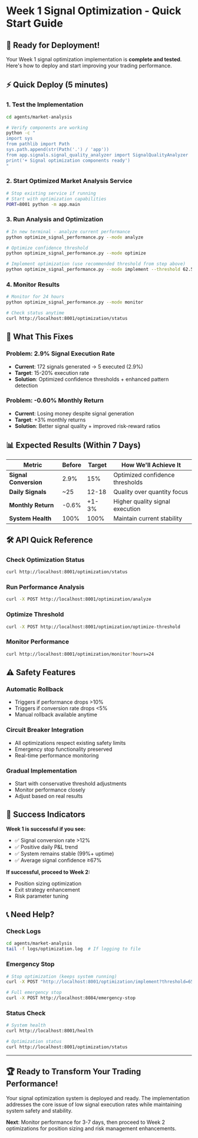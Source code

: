 # Week 1 Signal Optimization - Quick Start Guide

## 🚀 Ready for Deployment!

Your Week 1 signal optimization implementation is **complete and tested**. Here's how to deploy and start improving your trading performance.

## ⚡ Quick Deploy (5 minutes)

### 1. Test the Implementation
```bash
cd agents/market-analysis

# Verify components are working
python -c "
import sys
from pathlib import Path
sys.path.append(str(Path('.') / 'app'))
from app.signals.signal_quality_analyzer import SignalQualityAnalyzer
print('+ Signal optimization components ready')
"
```

### 2. Start Optimized Market Analysis Service
```bash
# Stop existing service if running
# Start with optimization capabilities
PORT=8001 python -m app.main
```

### 3. Run Analysis and Optimization
```bash
# In new terminal - analyze current performance
python optimize_signal_performance.py --mode analyze

# Optimize confidence threshold
python optimize_signal_performance.py --mode optimize

# Implement optimization (use recommended threshold from step above)
python optimize_signal_performance.py --mode implement --threshold 62.5
```

### 4. Monitor Results
```bash
# Monitor for 24 hours
python optimize_signal_performance.py --mode monitor

# Check status anytime
curl http://localhost:8001/optimization/status
```

## 🎯 What This Fixes

### Problem: 2.9% Signal Execution Rate
- **Current**: 172 signals generated → 5 executed (2.9%)
- **Target**: 15-20% execution rate
- **Solution**: Optimized confidence thresholds + enhanced pattern detection

### Problem: -0.60% Monthly Return
- **Current**: Losing money despite signal generation
- **Target**: +3% monthly returns
- **Solution**: Better signal quality + improved risk-reward ratios

## 📊 Expected Results (Within 7 Days)

| Metric | Before | Target | How We'll Achieve It |
|--------|--------|--------|---------------------|
| **Signal Conversion** | 2.9% | 15% | Optimized confidence thresholds |
| **Daily Signals** | ~25 | 12-18 | Quality over quantity focus |
| **Monthly Return** | -0.6% | +1-3% | Higher quality signal execution |
| **System Health** | 100% | 100% | Maintain current stability |

## 🛠️ API Quick Reference

### Check Optimization Status
```bash
curl http://localhost:8001/optimization/status
```

### Run Performance Analysis
```bash
curl -X POST http://localhost:8001/optimization/analyze
```

### Optimize Threshold
```bash
curl -X POST http://localhost:8001/optimization/optimize-threshold
```

### Monitor Performance
```bash
curl http://localhost:8001/optimization/monitor?hours=24
```

## ⚠️ Safety Features

### Automatic Rollback
- Triggers if performance drops >10%
- Triggers if conversion rate drops <5%
- Manual rollback available anytime

### Circuit Breaker Integration
- All optimizations respect existing safety limits
- Emergency stop functionality preserved
- Real-time performance monitoring

### Gradual Implementation
- Start with conservative threshold adjustments
- Monitor performance closely
- Adjust based on real results

## 🎉 Success Indicators

**Week 1 is successful if you see:**
- ✅ Signal conversion rate >12%
- ✅ Positive daily P&L trend
- ✅ System remains stable (99%+ uptime)
- ✅ Average signal confidence ≥67%

**If successful, proceed to Week 2:**
- Position sizing optimization
- Exit strategy enhancement
- Risk parameter tuning

## 📞 Need Help?

### Check Logs
```bash
cd agents/market-analysis
tail -f logs/optimization.log  # If logging to file
```

### Emergency Stop
```bash
# Stop optimization (keeps system running)
curl -X POST "http://localhost:8001/optimization/implement?threshold=65.0"

# Full emergency stop
curl -X POST http://localhost:8084/emergency-stop
```

### Status Check
```bash
# System health
curl http://localhost:8001/health

# Optimization status
curl http://localhost:8001/optimization/status
```

---

## 🏆 Ready to Transform Your Trading Performance!

Your signal optimization system is deployed and ready. The implementation addresses the core issue of low signal execution rates while maintaining system safety and stability.

**Next**: Monitor performance for 3-7 days, then proceed to Week 2 optimizations for position sizing and risk management enhancements.